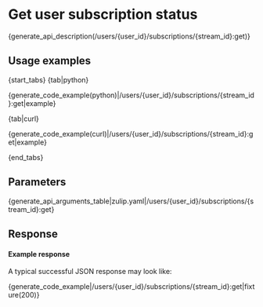# Get user subscription status

{generate_api_description(/users/{user_id}/subscriptions/{stream_id}:get)}

## Usage examples

{start_tabs}
{tab|python}

{generate_code_example(python)|/users/{user_id}/subscriptions/{stream_id}:get|example}

{tab|curl}

{generate_code_example(curl)|/users/{user_id}/subscriptions/{stream_id}:get|example}

{end_tabs}

## Parameters

{generate_api_arguments_table|zulip.yaml|/users/{user_id}/subscriptions/{stream_id}:get}

## Response

#### Example response

A typical successful JSON response may look like:

{generate_code_example|/users/{user_id}/subscriptions/{stream_id}:get|fixture(200)}
